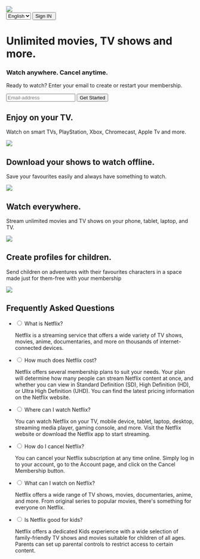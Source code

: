 <html lang="en">
<head>
<meta charset="UTF-8">
<meta name="viewport" content="width=device-width, initial-scale=1.0">
<title>Netflix Website</title>
<link rel="stylesheet" href="styles.css">
</head>
<body>
<div class="header">
    <nav>
        <img src="images/logo.png" class="logo">
        <div>
            <form action="/action_page.php">
                <select name="language" id="language">
                    <option value="english">English</option>
                    <option value="telugu">Telugu</option>
                    <option value="hindi">Hindi</option>
                    <option value="tamil">Tamil</option>
                </select>
                <button>Sign IN <img src=" "></button>
            </form>
        </div>
    </nav>
    <div class="header-content">
        <h1>Unlimited movies, TV shows and more.</h1>
        <h3>Watch anywhere. Cancel anytime.</h3>
        <p>Ready to watch? Enter your email to create or restart your membership.</p>
        <form class="email-signup">
            <input type="email" placeholder="Email-address" required>
            <button type="submit">Get Started</button>
        </form>
    </div>
</div>

<div class="features">
    <div class="row">
        <div class="text-col">
            <h2>Enjoy on your TV.</h2>
            <p>Watch on smart TVs, PlayStation, Xbox, Chromecast, Apple Tv and more.</p>
        </div>
        <div class="img-col">
            <img src="images/feature-1.png">
        </div>
    </div>
    <div class="row reverse">
        <div class="text-col">
            <h2>Download your shows to watch offline.</h2>
            <p>Save your favourites easily and always have something to watch.</p>
        </div>
        <div class="img-col">
            <img src="images/feature-2.png">
        </div>
    </div>
    <div class="row">
        <div class="text-col">
            <h2>Watch everywhere.</h2>
            <p>Stream unlimited movies and TV shows on your phone, tablet, laptop, and TV.</p>
        </div>
        <div class="img-col">
            <img src="images/feature-3.png">
        </div>
    </div>
    <div class="row reverse">
        <div class="text-col">
            <h2>Create profiles for children.</h2>
            <p>Send children on adventures with their favourites characters in a space made just for them-free with your membership</p>
        </div>
        <div class="img-col">
            <img src="images/feature-4.png">
        </div>
    </div>
</div>

<div class="faq">
    <h2>Frequently Asked Questions</h2>
    <ul class="accordion">
        <li>
            <input type="radio" name="accordion" id="question1">
            <label for="question1">What is Netflix?</label>
            <div class="content">
                <p>Netflix is a streaming service that offers a wide variety of TV shows, movies, anime, documentaries, and more on thousands of internet-connected devices.</p>
            </div>
        </li>
        <li>
            <input type="radio" name="accordion" id="question2">
            <label for="question2">How much does Netflix cost?</label>
            <div class="content">
                <p>Netflix offers several membership plans to suit your needs. Your plan will determine how many people can stream Netflix content at once, and whether you can view in Standard Definition (SD), High Definition (HD), or Ultra High Definition (UHD). You can find the latest pricing information on the Netflix website.</p>
            </div>
        </li>
        <li>
            <input type="radio" name="accordion" id="question3">
            <label for="question3">Where can I watch Netflix?</label>
            <div class="content">
                <p>You can watch Netflix on your TV, mobile device, tablet, laptop, desktop, streaming media player, gaming console, and more. Visit the Netflix website or download the Netflix app to start streaming.</p>
            </div>
        </li>
        <li>
            <input type="radio" name="accordion" id="question4">
            <label for="question4">How do I cancel Netflix?</label>
            <div class="content">
                <p>You can cancel your Netflix subscription at any time online. Simply log in to your account, go to the Account page, and click on the Cancel Membership button.</p>
            </div>
        </li>
        <li>
            <input type="radio" name="accordion" id="question5">
            <label for="question5">What can I watch on Netflix?</label>
            <div class="content">
                <p>Netflix offers a wide range of TV shows, movies, documentaries, anime, and more. From original series to popular movies, there's something for everyone on Netflix.</p>
            </div>
        </li>
        <li>
            <input type="radio" name="accordion" id="question6">
            <label for="question6">Is Netflix good for kids?</label>
            <div class="content">
                <p>Netflix offers a dedicated Kids experience with a wide selection of family-friendly TV shows and movies suitable for children of all ages. Parents can set up parental controls to restrict access to certain content.</p>
            </div>
        </li>
    </ul>
</div>
</body>
</html>

